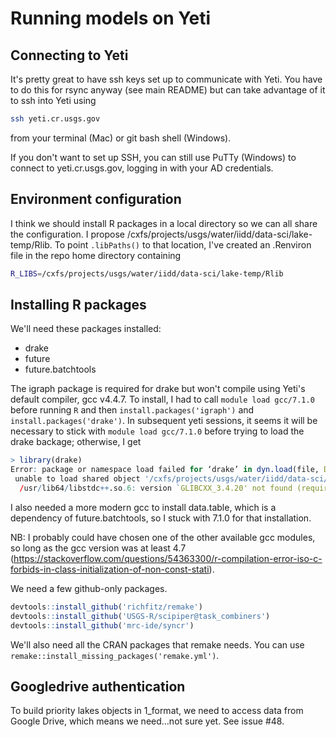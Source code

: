 # Running models on Yeti

## Connecting to Yeti

It's pretty great to have ssh keys set up to communicate with Yeti. You have to do this for rsync anyway (see main README) but can take advantage of it to ssh into Yeti using
```sh
ssh yeti.cr.usgs.gov
```
from your terminal (Mac) or git bash shell (Windows).

If you don't want to set up SSH, you can still use PuTTy (Windows) to connect to yeti.cr.usgs.gov, logging in with your AD credentials.

## Environment configuration

I think we should install R packages in a local directory so we can all share the configuration. I propose /cxfs/projects/usgs/water/iidd/data-sci/lake-temp/Rlib. To point `.libPaths()` to that location, I've created an .Renviron file in the repo home directory containing
```sh
R_LIBS=/cxfs/projects/usgs/water/iidd/data-sci/lake-temp/Rlib
```

## Installing R packages

We'll need these packages installed:

- drake
- future
- future.batchtools

The igraph package is required for drake but won't compile using Yeti's default compiler, gcc v4.4.7. To install, I had to call `module load gcc/7.1.0` before running `R` and then `install.packages('igraph')` and `install.packages('drake')`. In subsequent yeti sessions, it seems it will be necessary to stick with `module load gcc/7.1.0` before trying to load the drake backage; otherwise, I get
```r
> library(drake)
Error: package or namespace load failed for ‘drake’ in dyn.load(file, DLLpath = DLLpath, ...):
 unable to load shared object '/cxfs/projects/usgs/water/iidd/data-sci/lake-temp/drake-test/Rlib/igraph/libs/igraph.so':
  /usr/lib64/libstdc++.so.6: version `GLIBCXX_3.4.20' not found (required by /cxfs/projects/usgs/water/iidd/data-sci/lake-temp/drake-test/Rlib/igraph/libs/igraph.so)
```
I also needed a more modern gcc to install data.table, which is a dependency of future.batchtools, so I stuck with 7.1.0 for that installation.

NB: I probably could have chosen one of the other available gcc modules, so long as the gcc version was at least 4.7 (https://stackoverflow.com/questions/54363300/r-compilation-error-iso-c-forbids-in-class-initialization-of-non-const-stati).

We need a few github-only packages.
```r
devtools::install_github('richfitz/remake')
devtools::install_github('USGS-R/scipiper@task_combiners')
devtools::install_github('mrc-ide/syncr')
```

We'll also need all the CRAN packages that remake needs. You can use `remake::install_missing_packages('remake.yml')`.

## Googledrive authentication

To build priority lakes objects in 1_format, we need to access data from Google Drive, which means we need...not sure yet. See issue #48.
